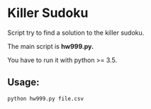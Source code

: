 # Killer Sudoku

Script try to find a solution to the killer sudoku.

The main script is **hw999.py.**

You have to run it with python >= 3.5.

## Usage:

```
python hw999.py file.csv
```
